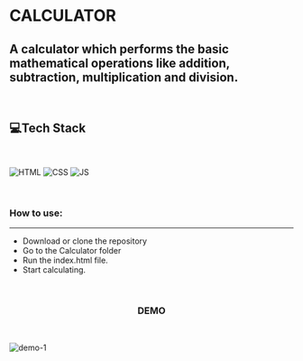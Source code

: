 
# CALCULATOR

## A calculator which performs the basic mathematical operations like addition, subtraction, multiplication and division.

<br>

## 💻Tech Stack
<br>

![HTML](https://img.shields.io/badge/html5%20-%23E34F26.svg?&style=for-the-badge&logo=html5&logoColor=white)
![CSS](https://img.shields.io/badge/css3%20-%231572B6.svg?&style=for-the-badge&logo=css3&logoColor=white)
![JS](https://img.shields.io/badge/javascript%20-%23323330.svg?&style=for-the-badge&logo=javascript&logoColor=%23F7DF1E)

<br>


### How to use:

---

- Download or clone the repository
- Go to the Calculator folder
- Run the index.html file.
- Start calculating.

<br>

<h3 align="center">DEMO</h3>

<br>

![demo-1](https://user-images.githubusercontent.com/56999749/125576357-52acde93-4894-408e-8011-dca66780e592.JPG)

